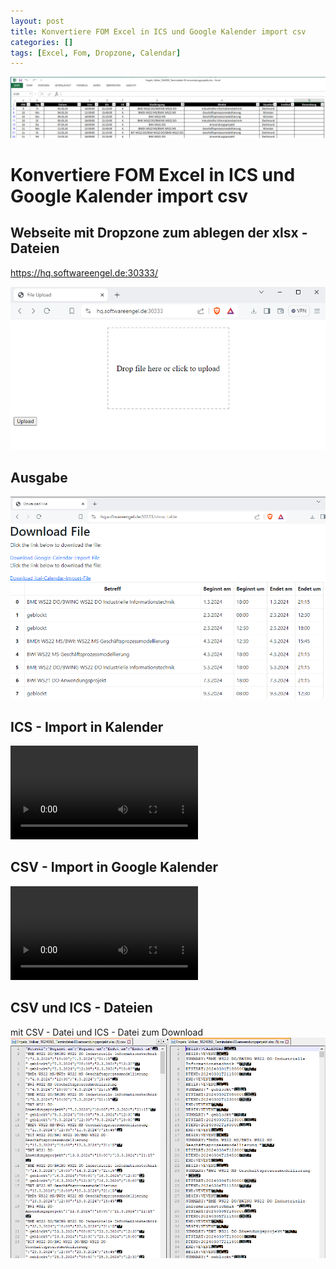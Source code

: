 ```yaml
---
layout: post
title: Konvertiere FOM Excel in ICS und Google Kalender import csv
categories: []
tags: [Excel, Fom, Dropzone, Calendar]
---
```

![](../pics/2024-03-15-fom-excel-termin-dropzone-ics_image_1.png)
# Konvertiere FOM Excel in ICS und Google Kalender import csv

## Webseite mit Dropzone zum ablegen der xlsx - Dateien 

https://hq.softwareengel.de:30333/

![](../pics/2024-03-15-fom-excel-termin-dropzone-ics_image_2.png)

## Ausgabe 
![](../pics/2024-03-15-fom-excel-termin-dropzone-ics_image_3.png)


## ICS - Import in Kalender 


![](../pics/2024-03-15-fom-excel-termin-dropzone-ics_video_2.mp4)
## CSV - Import in Google Kalender 

![](../pics/2024-03-15-fom-excel-termin-dropzone-ics_video_1.mp4)


## CSV und ICS - Dateien 

mit CSV - Datei und ICS - Datei zum Download 
![](../pics/2024-03-15-fom-excel-termin-dropzone-ics_image_4.png)